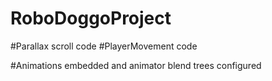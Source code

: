 # RoboDoggoProject

#Parallax scroll code 
#PlayerMovement code 

#Animations embedded and animator blend trees configured 


